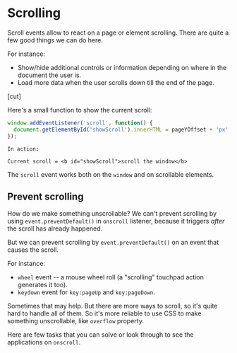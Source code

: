 # Scrolling

Scroll events allow to react on a page or element scrolling. There are quite a few good things we can do here.

For instance:
- Show/hide additional controls or information depending on where in the document the user is.
- Load more data when the user scrolls down till the end of the page.

[cut]

Here's a small function to show the current scroll:

```js autorun
window.addEventListener('scroll', function() {
  document.getElementById('showScroll').innerHTML = pageYOffset + 'px';
});
```

```online
In action:

Current scroll = <b id="showScroll">scroll the window</b>
```

The `scroll` event works both on the `window` and on scrollable elements.

## Prevent scrolling

How do we make something unscrollable? We can't prevent scrolling by using `event.preventDefault()` in `onscroll` listener, because it triggers *after* the scroll has already happened.

But we can prevent scrolling by `event.preventDefault()` on an event that causes the scroll.

For instance:
- `wheel` event -- a mouse wheel roll (a "scrolling" touchpad action generates it too).
- `keydown` event for `key:pageUp` and `key:pageDown`.

Sometimes that may help. But there are more ways to scroll, so it's quite hard to handle all of them. So it's more reliable to use CSS to make something unscrollable, like `overflow` property.

Here are few tasks that you can solve or look through to see the applications on `onscroll`.
